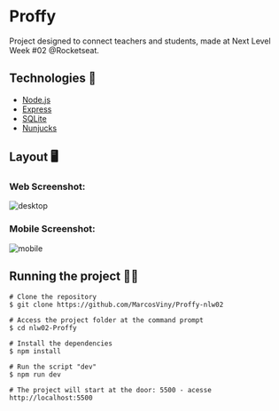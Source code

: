# Proffy 

Project designed to connect teachers and students, made at Next Level Week #02 @Rocketseat.

## Technologies  🚀
- [Node.js](https://nodejs.org/en/)
- [Express](https://expressjs.com/pt-br/)
- [SQLite](https://www.sqlite.org/index.html)
- [Nunjucks](https://mozilla.github.io/nunjucks/)

## Layout :desktop_computer:	
### Web Screenshot:
![desktop](https://user-images.githubusercontent.com/58784661/90445181-a4fd7d80-e0b5-11ea-9b6a-fa68a4d2d84d.JPG)


### Mobile Screenshot:
![mobile](https://user-images.githubusercontent.com/58784661/90445224-b47cc680-e0b5-11ea-9f6d-205aeeeb3572.JPG)

## Running the project :man_technologist:	
```
# Clone the repository
$ git clone https://github.com/MarcosViny/Proffy-nlw02

# Access the project folder at the command prompt
$ cd nlw02-Proffy

# Install the dependencies
$ npm install

# Run the script "dev"
$ npm run dev

# The project will start at the door: 5500 - acesse http://localhost:5500 
```
